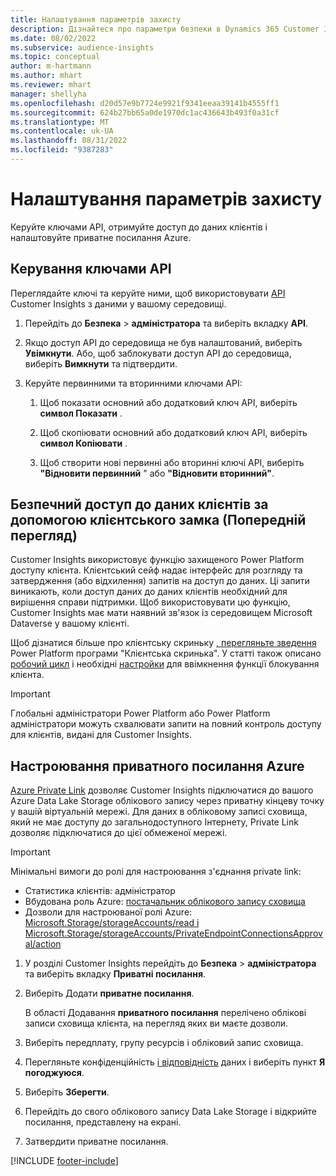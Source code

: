 ```yaml
---
title: Налаштування параметрів захисту
description: Дізнайтеся про параметри безпеки в Dynamics 365 Customer Insights.
ms.date: 08/02/2022
ms.subservice: audience-insights
ms.topic: conceptual
author: m-hartmann
ms.author: mhart
ms.reviewer: mhart
manager: shellyha
ms.openlocfilehash: d20d57e9b7724e9921f9341eeaa39141b4555ff1
ms.sourcegitcommit: 624b27bb65a0de1970dc1ac436643b493f0a31cf
ms.translationtype: MT
ms.contentlocale: uk-UA
ms.lasthandoff: 08/31/2022
ms.locfileid: "9387283"
---
```

# <a name="configure-security-settings"></a>Налаштування параметрів захисту

Керуйте ключами API, отримуйте доступ до даних клієнтів і налаштовуйте приватне посилання Azure.

## <a name="manage-api-keys"></a>Керування ключами API

Переглядайте ключі та керуйте ними, щоб використовувати [API](apis.md) Customer Insights з даними у вашому середовищі.

1. Перейдіть до **Безпека** > **адміністратора** та виберіть вкладку **API**.

1. Якщо доступ API до середовища не був налаштований, виберіть **Увімкнути**. Або, щоб заблокувати доступ API до середовища, виберіть **Вимкнути** та підтвердити.

1. Керуйте первинними та вторинними ключами API:

   1. Щоб показати основний або додатковий ключ API, виберіть **символ Показати** .

   1. Щоб скопіювати основний або додатковий ключ API, виберіть **символ Копіювати** .

   1. Щоб створити нові первинні або вторинні ключі API, виберіть **"Відновити первинний** " або **"Відновити вторинний"**.

## <a name="securely-access-customer-data-with-customer-lockbox-preview"></a>Безпечний доступ до даних клієнтів за допомогою клієнтського замка (Попередній перегляд)

Customer Insights використовує функцію захищеного Power Platform доступу клієнта. Клієнтський сейф надає інтерфейс для розгляду та затвердження (або відхилення) запитів на доступ до даних. Ці запити виникають, коли доступ даних до даних клієнтів необхідний для вирішення справи підтримки. Щоб використовувати цю функцію, Customer Insights має мати наявний зв'язок із середовищем Microsoft Dataverse у вашому клієнті.

Щоб дізнатися більше про клієнтську скриньку [, перегляньте зведення](/power-platform/admin/about-lockbox#summary) Power Platform програми "Клієнтська скринька". У статті також описано [робочий цикл](/power-platform/admin/about-lockbox#workflow) і необхідні [настройки](/power-platform/admin/about-lockbox#enable-the-lockbox-policy) для ввімкнення функції блокування клієнта.

> [!IMPORTANT]
> Глобальні адміністратори Power Platform або Power Platform адміністратори можуть схвалювати запити на повний контроль доступу для клієнтів, видані для Customer Insights.

## <a name="set-up-an-azure-private-link"></a>Настроювання приватного посилання Azure

[Azure Private Link](/azure/private-link/private-link-overview) дозволяє Customer Insights підключатися до вашого Azure Data Lake Storage облікового запису через приватну кінцеву точку у вашій віртуальній мережі. Для даних в обліковому записі сховища, який не має доступу до загальнодоступного Інтернету, Private Link дозволяє підключатися до цієї обмеженої мережі.

> [!IMPORTANT]
> Мінімальні вимоги до ролі для настроювання з'єднання private link:
>
> - Статистика клієнтів: адміністратор
> - Вбудована роль Azure: [постачальник облікового запису сховища](/azure/role-based-access-control/built-in-roles#storage-account-contributor)
> - Дозволи для настроюваної ролі Azure: [Microsoft.Storage/storageAccounts/read і Microsoft.Storage/storageAccounts/PrivateEndpointConnectionsApproval/action](/azure/role-based-access-control/resource-provider-operations#microsoftstorage)

1. У розділі Customer Insights перейдіть до **Безпека** > **адміністратора** та виберіть вкладку **Приватні посилання**.

1. Виберіть Додати **приватне посилання**.

   В області Додавання **приватного посилання** перелічено облікові записи сховища клієнта, на перегляд яких ви маєте дозволи.

1. Виберіть передплату, групу ресурсів і обліковий запис сховища.

1. Перегляньте конфіденційність [і відповідність](connections.md#data-privacy-and-compliance) даних і виберіть пункт **Я погоджуюся**.

1. Виберіть **Зберегти**.

1. Перейдіть до свого облікового запису Data Lake Storage і відкрийте посилання, представлену на екрані.

1. Затвердити приватне посилання.


[!INCLUDE [footer-include](includes/footer-banner.md)]
